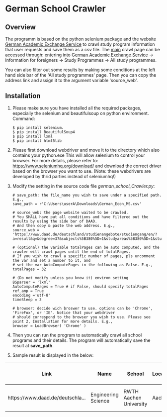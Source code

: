 # German School Crawler
## Overview
The programm is based on the python selenium package and the website [German Academic Exchange Service](https://www.daad.de/en/) 
to crawl study program information that user requests and save them as a csv file. 
The [main](https://www.daad.de/deutschland/studienangebote/studiengang/en/) crawl page can be accessed through: entering into [German Academic Exchange Service](https://www.daad.de/en/) -> Information for foreigners -> Study Programmes -> All study programmes.

You can also filter out some results by making some conditions at the left hand side bar of the 'All study programmes' page.
Then you can copy the address link and assign it to the argument variable 'source_web'.

## Installation

1. Please make sure you have installed all the required packages, especially the selenium and beautifulsoup on python environment. Command:
	```
	$ pip install selenium.
	$ pip install BeautifulSoup4
	$ pip install lxml
	$ pip install html5lib
	```
2. Please first download webdriver and move it to the directory which also contains your python.exe This will allow selenium to control your browser. For more details, please refer to: https://www.seleniumhq.org/download/ and download the correct driver based on the browser you want to use. (Note: these webdrivers are developed by thrid parties instead of seleniumhq!)

3. Modify the setting in the source code file *german_school_Crawler.py*:
    ```
    # save_path: the file_name you wish to save under a specified path. E.g.,
    save_path = r'C:\Users\userA\Downloads\German_Econ_MS.csv'
    
    # source_web: the page website waited to be crawled.
    # You SHALL have put all conditions and have filtered out the results by using the side bar of DAAD. 
    # And then copy & paste the web address. E.g., 
    source_web = 'https://www.daad.de/deutschland/studienangebote/studiengang/en/?a=result&q=&degree=37&subjects%5B380%5D=1&studyareas%5B380%5D=1&studyfields%5B394%5D=1&studyfields%5B390%5D=1&courselanguage=2&locations=&universities%5B1%5D=1&admissionsemester=&sort=name&page=1'
    
    # (optional) the variable totalPages can be auto computed, and the crawler will crawl pages until the end of totalPages.
    # If you wish to crawl a specific number of pages, pls uncomment the var and set a number to it, and 
    # set the var AutoComputePages in the following as False. E.g.,
    totalPages = 32
    ```
    ```
    # (Do not modify unless you know it) environ setting
    BSparser = 'lxml'
    AutoComputePages = True # if False, should specify totalPages
    ref_amp = True
    encoding ='utf-8'
    timeSleep = 3
    ```
    ```
    # browser: decide wich broswer to use. options can be 'Chrome', 'FireFox', or 'IE'. Notice that your webdriver 
    # should correspond to the browser you wish to use. Please see point 2, Installation for more details. E.g.,
    browser = LoadBrowser( 'Chrome' )
    ```

4. Then you can run the program to automatically crawl all school programs and their details. The program will automatically save the result at **save_path**.

5. Sample result is displayed in the below:

|Link|Name|School|Location|Language of instruction|Standard length of studies|Degree|Area of Focus|Tuition fees|Admission requirements (Germany)|Admission requirements (Link)|Admission Mode|Admission Semester|Lecture Period|Website|International Office (AAA)|AAA Mail|AAA Link|
|---|---|---|---|---|---|---|---|---|---|---|---|---|---|---|---|---|---|
| http<span>s://</span>w<span>ww.daad.de</span>/deutschla... | Engineering Science | RWTH Aachen University | Aachen |German | 3 semesters| Master (Master of Science)| | | A first degree is a requirement...| https://... | open admission|	Summer and Winter Semester| 09.10.2017 - 02.02.2018 | http:... |	International... Tel.: 0241 80-90660 |	internatio<span>nal@</span>rwth-aachen.de | ht<span>tp://ww</span>w.campus... |
